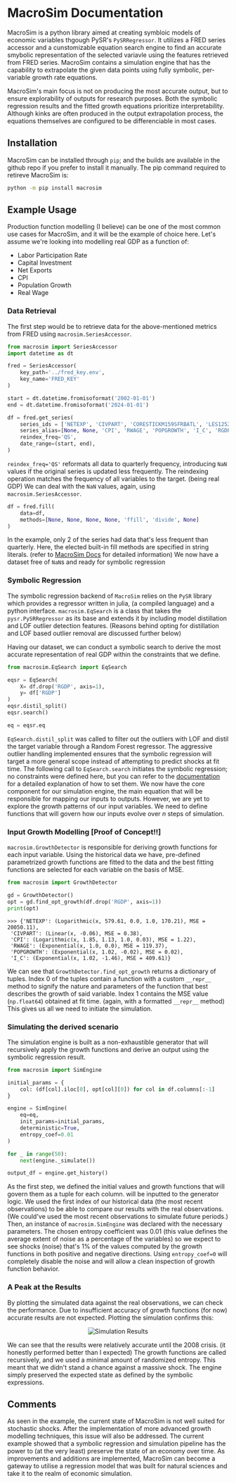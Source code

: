 # MacroSim Documentation

MacroSim is a python library aimed at creating symbloic models of economic variables thgough PySR's 
`PySRRegressor`. It utilizes a FRED series accessor and a cunstomizable equation search engine to find an accurate 
smybolic representation of the selected variavle using the features retrieved from FRED series. MacroSim contains a 
simulation engine that has the capability to extrapolate the given data points using fully symbolic, per-variable growth 
rate equations.


MacroSim's main focus is not on producing the most accurate output, but to ensure explorability of outputs for research 
purposes. Both the symbolic regression results and the fitted growth equations prioritize interpretability. Although 
kinks are often produced in the output extrapolation process, the equations themselves are configured to be differenciable 
in most cases.


## Installation

MacroSim can be installed through `pip`; and the builds are available in the github repo if you prefer to install it 
manually. The pip command required to retireve MacroSim is:

```bash
python -m pip install macrosim
```

## Example Usage
Production function modelling (I believe) can be one of the most common use cases for MacroSim, and it will be the 
example of choice here.  Let's assume we're looking into modelling real GDP as a function of:

- Labor Participation Rate
- Capital Investment
- Net Exports
- CPI
- Population Growth
- Real Wage

### Data Retrieval
The first step would be to retrieve data for the above-mentioned metrics from FRED using `macrosim.SeriesAccessor`.
```python
from macrosim import SeriesAccessor
import datetime as dt

fred = SeriesAccessor(
    key_path='../fred_key.env',
    key_name='FRED_KEY'
)

start = dt.datetime.fromisoformat('2002-01-01')
end = dt.datetime.fromisoformat('2024-01-01')

df = fred.get_series(
    series_ids = ['NETEXP', 'CIVPART', 'CORESTICKM159SFRBATL', 'LES1252881600Q', 'SPPOPGROWUSA', 'A264RX1A020NBEA', 'GDPC1'],
    series_alias=[None, None, 'CPI', 'RWAGE', 'POPGROWTH', 'I_C', 'RGDP'],
    reindex_freq='QS',
    date_range=(start, end),   
)
```
`reindex_freq='QS'` reformats all data to quarterly frequency, introducing `NaN` values if the original series is 
updated less frequently. The reindexing operation matches the frequency of all variables to the target. (being real GDP)
We can deal with the `NaN` values, again, using `macrosim.SeriesAccessor`.
```python
df = fred.fill(
    data=df,
    methods=[None, None, None, None, 'ffill', 'divide', None]
)
```
In the example, only 2 of the series had data that's less frequent than quarterly. Here, the elected built-in fill 
methods are specified in string literals. (refer to [MacroSim Docs](https://gongjr0.github.io/MacroSim/) for detailed information)
We now have a dataset free of `NaN`s and ready for symbolic regression

### Symbolic Regression
The symbolic regression backend of `MacroSim` relies on the `PySR` library which provides a regressor written 
in julia, (a compiled language) and a python interface. `macrosim.EqSearch` is a class that takes the 
`pysr.PySRRegressor` as its base and extends it by including model distillation and LOF outlier detection features.
(Reasons behind opting for distillation and LOF based outlier removal are discussed further below)

Having our dataset, we can conduct a symbolic search to derive the most accurate representation of real GDP within the
constraints that we define.

```python
from macrosim.EqSearch import EqSearch

eqsr = EqSearch(
    X= df.drop('RGDP', axis=1),
    y= df['RGDP']
)
eqsr.distil_split()
eqsr.search()

eq = eqsr.eq
```
`EqSearch.distil_split` was called to filter out the outliers with LOF and distil the target variable through a Random
Forest regressor. The aggressive outlier handling implemented ensures that the symbolic regression will target a more
general scope instead of attempting to predict shocks at fit time. The following call to `EqSearch.search` initiates the
symbolic regression; no constraints were defined here, but you can refer to the [documentation](https://gongjr0.github.io/MacroSim/) 
for a detailed explanation of how to set them. We now have the core component for our simulation engine, the main 
equation that will be responsible for mapping our inputs to outputs. However, we are yet to explore the growth patterns 
of our input variables. We need to define functions that will govern how our inputs evolve over $n$ steps of simulation.

### Input Growth Modelling [Proof of Concept!!]
`macrosim.GrowthDetector` is responsible for deriving growth functions for each input variable. Using the historical 
data we have, pre-defined parametrized growth functions are fitted to the data and the best fitting functions are 
selected for each variable on the basis of MSE.
```python
from macrosim import GrowthDetector

gd = GrowthDetector()
opt = gd.find_opt_growth(df.drop('RGDP', axis=1))
print(opt)
```
```text
>>> {'NETEXP': (Logarithmic(x, 579.61, 0.0, 1.0, 170.21), MSE = 20050.11),
 'CIVPART': (Linear(x, -0.06), MSE = 0.38),
 'CPI': (Logarithmic(x, 1.85, 1.13, 1.0, 0.03), MSE = 1.22),
 'RWAGE': (Exponential(x, 1.0, 0.0), MSE = 119.37),
 'POPGROWTH': (Exponential(x, 1.02, -0.02), MSE = 0.02),
 'I_C': (Exponential(x, 1.02, -1.46), MSE = 409.61)}
```
We can see that `GrowthDetector.find_opt_growth` returns a dictionary of tuples. Index 0 of the tuples contain a function
with a custom `__repr__` method to signify the nature and parameters of the function that best describes the growth of said
variable. Index 1 contains the MSE value (`np.float64`) obtained at fit time. (again, with a formatted `__repr__` 
method) This gives us all we need to initiate the simulation.

### Simulating the derived scenario
The simulation engine is built as a non-exhaustible generator that will recursively apply the growth functions and derive
an output using the symbolic regression result.

```python
from macrosim import SimEngine

initial_params = {
    col: (df[col].iloc[0], opt[col][0]) for col in df.columns[:-1]
}

engine = SimEngine(
    eq=eq,
    init_params=initial_params,
    deterministic=True,
    entropy_coef=0.01
)

for _ in range(50):
    next(engine._simulate())

output_df = engine.get_history()
```
As the first step, we defined the initial values and growth functions that will govern them as a tuple for each column. 
will be inputted to the generator logic. We used the first index of our historical data (the most recent observations) to
be able to compare our results with the real observations. (We could've used the most recent observations to simulate
future periods.) Then, an instance of `macrosim.SimEngine` was declared with the necessary parameters. The chosen
entropy coefficient was 0.01 (this value defines the average extent of noise as a percentage of the variables) so we 
expect to see shocks (noise) that's 1% of the values computed by the growth functions in both positive and negative 
directions. Using `entropy_coef=0` will completely disable the noise and will allow a clean inspection of growth function
behavior.


### A Peak at the Results

By plotting the simulated data against the real observations, we can check the performance. Due to insufficient accuracy
of growth functions (for now) accurate results are not expected. Plotting the simulation confirms this:

<p align="center">
  <img src="./assets/sim_res.png" alt="Simulation Results"></img>
</p>

We can see that the results were relatively accurate until the 2008 crisis. (it honestly performed better than I expected)
The growth functions are called recursively, and we used a minimal amount of randomized entropy. This meant that we didn't
stand a chance against a massive shock. The engine simply preserved the expected state as defined by the symbolic 
expressions.

## Comments
As seen in the example, the current state of MacroSim is not well suited for stochastic shocks. After the implementation
of more advanced growth modelling techniques, this issue will also be addressed. The current example showed that a 
symbolic regression and simulation pipeline has the power to (at the very least) preserve the state of an economy over time.
As improvements and additions are implemented, MacroSim can become a gateway to utilise a regression model that was built
for natural sciences and take it to the realm of economic simulation.